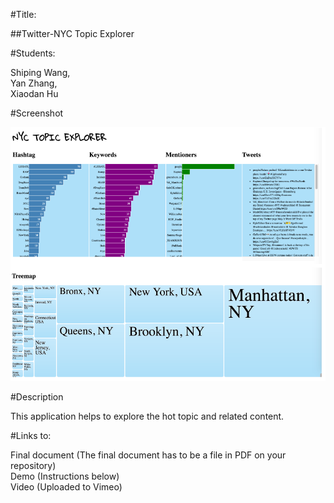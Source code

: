 #Title:

##Twitter-NYC Topic Explorer

#Students:<br />

Shiping Wang, <br />
Yan Zhang, <br />
Xiaodan Hu<br />

#Screenshot

![alt tag](https://github.com/NYU-CS6313-SPRING2016/Group-4-INET-Twitter-NYC/blob/master/FlaskProj/Screenshot/Screenshot.png)

#Description

This application helps to explore the hot topic and related content.

#Links to:

Final document (The final document has to be a file in PDF on your repository)<br />
Demo (Instructions below)<br />
Video (Uploaded to Vimeo)<br />

